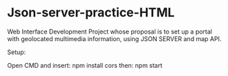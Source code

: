 # Json-server-practice-HTML
Web Interface Development Project whose proposal is to set up a portal with geolocated multimedia information, using JSON SERVER and map API.

Setup:

Open CMD and insert: npm install cors
then: npm start
